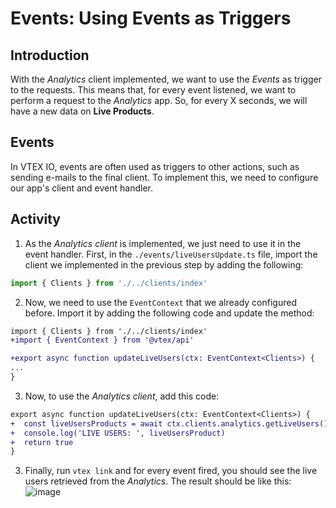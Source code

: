 # Events: Using Events as Triggers

## Introduction

With the _Analytics_ client implemented, we want to use the _Events_ as trigger to the requests. This means that, for every event listened, we want to perform a request to the _Analytics_ app. So, for every X seconds, we will have a new data on **Live Products**.

## Events

In VTEX IO, events are often used as triggers to other actions, such as sending e-mails to the final client. To implement this, we need to configure our app's client and event handler.

## Activity

1. As the _Analytics client_ is implemented, we just need to use it in the event handler. First, in the `./events/liveUsersUpdate.ts` file, import the client we implemented in the previous step by adding the following:

```ts
import { Clients } from './../clients/index'
```

2. Now, we need to use the `EventContext` that we already configured before. Import it by adding the following code and update the method:

```diff
import { Clients } from './../clients/index'
+import { EventContext } from '@vtex/api'

+export async function updateLiveUsers(ctx: EventContext<Clients>) {
...
}
```

3. Now, to use the _Analytics client_, add this code:

```diff
export async function updateLiveUsers(ctx: EventContext<Clients>) {
+  const liveUsersProducts = await ctx.clients.analytics.getLiveUsers()
+  console.log('LIVE USERS: ', liveUsersProduct)
+  return true
}
```

3. Finally, run `vtex link` and for every event fired, you should see the live users retrieved from the _Analytics_.
   The result should be like this:
   ![image](https://user-images.githubusercontent.com/43679629/85150833-69ffda80-b229-11ea-9260-b9255adf7d9c.png)
